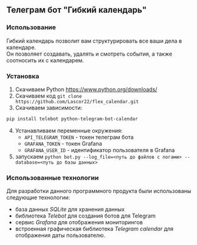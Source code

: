 ## Телеграм бот "Гибкий календарь"

### Использование
Гибкий календарь позволит вам структурировать все ваши дела в календаре.  
Он позволяет создавать, удалять и смотреть события, а также соотносить их с календарем.  

### Установка
1. Скачиваем Python https://www.python.org/downloads/
2. Скачиваем код `git clone https://github.com/Lascor22/flex_calendar.git`
3. Скачиваем зависимости: 
```sh
pip install telebot python-telegram-bot-calendar
```
4. Устанавливаем переменные окружения:
    - `API_TELEGRAM_TOKEN` - токен телеграм бота
    - `GRAFANA_TOKEN` - токен Grafana
    - `GRAFANA_USER_ID` - идентификатор пользователя в Grafana
5. запускаем `python bot.py --log_file=<путь до файлов с логами> --database=<путь до базы данных>`
### Использованные технологии
Для разработки данного программного продукта были использованы следующие технологии:
- база данных *SQLite* для хранения данных
- библиотека *Telebot* для создания ботов для Telegram
- сервис *Grafana* для отображения мониторингов
- встроенная графическая библиотека *Telegram calendar* для отображения даты пользователю.
